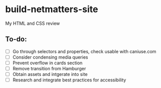 # build-netmatters-site
My HTML and CSS review

## To-do:
- [ ] Go through selectors and properties, check usable with caniuse.com
- [ ] Consider condensing media queries
- [ ] Prevent overflow in cards section
- [ ] Remove transition from Hamburger
- [ ] Obtain assets and intgerate into site
- [ ] Research and integrate best practices for accessibility
